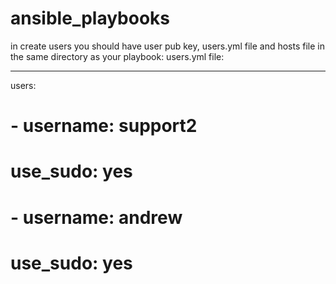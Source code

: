 # ansible_playbooks

in create users you should have user pub key, users.yml file and hosts file in the same directory as your playbook:
users.yml file:

---
users:
#   - username: support2
#     use_sudo: yes
#  - username: andrew
#    use_sudo: yes
